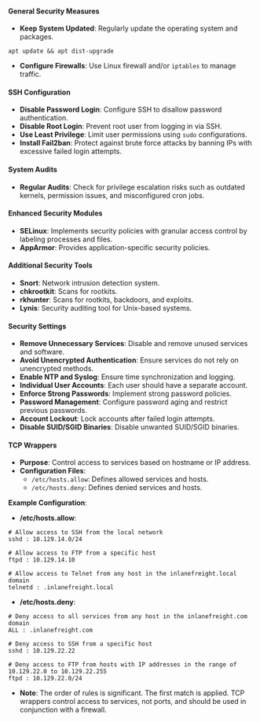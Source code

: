 #### General Security Measures
- **Keep System Updated**: Regularly update the operating system and packages.
```
apt update && apt dist-upgrade
```
- **Configure Firewalls**: Use Linux firewall and/or `iptables` to manage traffic.

#### SSH Configuration
- **Disable Password Login**: Configure SSH to disallow password authentication.
- **Disable Root Login**: Prevent root user from logging in via SSH.
- **Use Least Privilege**: Limit user permissions using `sudo` configurations.
- **Install Fail2ban**: Protect against brute force attacks by banning IPs with excessive failed login attempts.

#### System Audits
- **Regular Audits**: Check for privilege escalation risks such as outdated kernels, permission issues, and misconfigured cron jobs.

#### Enhanced Security Modules
- **SELinux**: Implements security policies with granular access control by labeling processes and files.
- **AppArmor**: Provides application-specific security policies.

#### Additional Security Tools
- **Snort**: Network intrusion detection system.
- **chkrootkit**: Scans for rootkits.
- **rkhunter**: Scans for rootkits, backdoors, and exploits.
- **Lynis**: Security auditing tool for Unix-based systems.

#### Security Settings
- **Remove Unnecessary Services**: Disable and remove unused services and software.
- **Avoid Unencrypted Authentication**: Ensure services do not rely on unencrypted methods.
- **Enable NTP and Syslog**: Ensure time synchronization and logging.
- **Individual User Accounts**: Each user should have a separate account.
- **Enforce Strong Passwords**: Implement strong password policies.
- **Password Management**: Configure password aging and restrict previous passwords.
- **Account Lockout**: Lock accounts after failed login attempts.
- **Disable SUID/SGID Binaries**: Disable unwanted SUID/SGID binaries.

#### TCP Wrappers
- **Purpose**: Control access to services based on hostname or IP address.
- **Configuration Files**:
    - `/etc/hosts.allow`: Defines allowed services and hosts.
    - `/etc/hosts.deny`: Defines denied services and hosts.

**Example Configuration**:
- **/etc/hosts.allow**:
```
# Allow access to SSH from the local network
sshd : 10.129.14.0/24

# Allow access to FTP from a specific host
ftpd : 10.129.14.10

# Allow access to Telnet from any host in the inlanefreight.local domain
telnetd : .inlanefreight.local
```
- **/etc/hosts.deny**:
```
# Deny access to all services from any host in the inlanefreight.com domain
ALL : .inlanefreight.com

# Deny access to SSH from a specific host
sshd : 10.129.22.22

# Deny access to FTP from hosts with IP addresses in the range of 10.129.22.0 to 10.129.22.255
ftpd : 10.129.22.0/24
```
 - **Note**: The order of rules is significant. The first match is applied. TCP wrappers control access to services, not ports, and should be used in conjunction with a firewall.